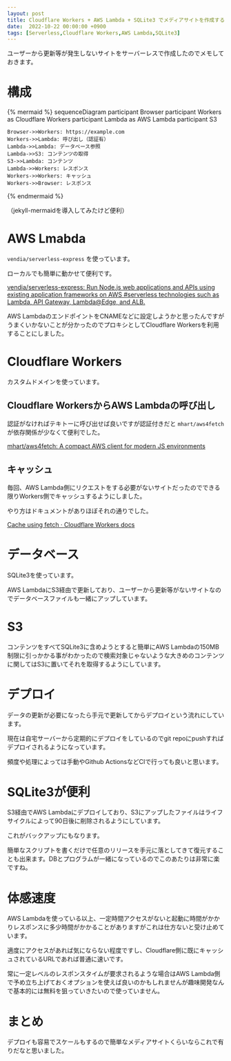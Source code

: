 ```yaml
---
layout: post
title: Cloudflare Workers + AWS Lambda + SQLite3 でメディアサイトを作成する
date:  2022-10-22 00:00:00 +0900
tags: [Serverless,Cloudflare Workers,AWS Lambda,SQLite3]
---
```


ユーザーから更新等が発生しないサイトをサーバーレスで作成したのでメモしておきます。

# 構成

{% mermaid %}
sequenceDiagram
    participant Browser 
    participant Workers as Cloudflare Workers
    participant Lambda as AWS Lambda
    participant S3

    Browser->>Workers: https://example.com
    Workers->>Lambda: 呼び出し（認証有）
    Lambda->>Lambda: データベース参照
    Lambda->>S3: コンテンツの取得
    S3->>Lambda: コンテンツ 
    Lambda->>Workers: レスポンス 
    Workers->>Workers: キャッシュ
    Workers->>Browser: レスポンス 
{% endmermaid %}

（jekyll-mermaidを導入してみたけど便利）

# AWS Lmabda 

`vendia/serverless-express` を使っています。

ローカルでも簡単に動かせて便利です。

[vendia/serverless-express: Run Node.js web applications and APIs using existing application frameworks on AWS #serverless technologies such as Lambda, API Gateway, Lambda@Edge, and ALB.](https://github.com/vendia/serverless-express)

AWS LambdaのエンドポイントをCNAMEなどに設定しようかと思ったんですがうまくいかないことが分かったのでプロキシとしてCloudflare Workersを利用することにしました。

# Cloudflare Workers

カスタムドメインを使っています。

## Cloudflare WorkersからAWS Lambdaの呼び出し

認証がなければテキトーに呼び出せば良いですが認証付きだと `mhart/aws4fetch` が依存関係が少なくて便利でした。

[mhart/aws4fetch: A compact AWS client for modern JS environments](https://github.com/mhart/aws4fetch)

## キャッシュ

毎回、AWS Lambda側にリクエストをする必要がないサイトだったのでできる限りWorkers側でキャッシュするようにしました。

やり方はドキュメントがありほぼそれの通りでした。

[Cache using fetch · Cloudflare Workers docs](https://developers.cloudflare.com/workers/examples/cache-using-fetch/)

# データベース 

SQLite3を使っています。

AWS LambdaにS3経由で更新しており、ユーザーから更新等がないサイトなのでデータベースファイルも一緒にアップしています。

# S3

コンテンツをすべてSQLite3に含めようとすると簡単にAWS Lambdaの150MB制限に引っかかる事がわかったので検索対象じゃないような大きめのコンテンツに関してはS3に置いてそれを取得するようにしています。

# デプロイ 

データの更新が必要になったら手元で更新してからデプロイという流れにしています。

現在は自宅サーバーから定期的にデプロイをしているのでgit repoにpushすればデプロイされるようになっています。

頻度や処理によっては手動やGithub ActionsなどCIで行っても良いと思います。

# SQLite3が便利

S3経由でAWS Lambdaにデプロイしており、S3にアップしたファイルはライフサイクルによって90日後に削除されるようにしています。

これがバックアップにもなります。

簡単なスクリプトを書くだけで任意のリリースを手元に落としてきて復元することも出来ます。DBとプログラムが一緒になっているのでこのあたりは非常に楽ですね。

# 体感速度

AWS Lambdaを使っている以上、一定時間アクセスがないと起動に時間がかかりレスポンスに多少時間がかかることがありますがこれは仕方ないと受け止めています。

適度にアクセスがあれば気にならない程度ですし、Cloudflare側に既にキャッシュされているURLであれば普通に速いです。

常に一定レベルのレスポンスタイムが要求されるような場合はAWS Lambda側で予め立ち上げておくオプションを使えば良いのかもしれませんが趣味開発なんで基本的には無料を狙っていきたいので使っていません。

# まとめ

デプロイも容易でスケールもするので簡単なメディアサイトくらいならこれで有りだなと思いました。
